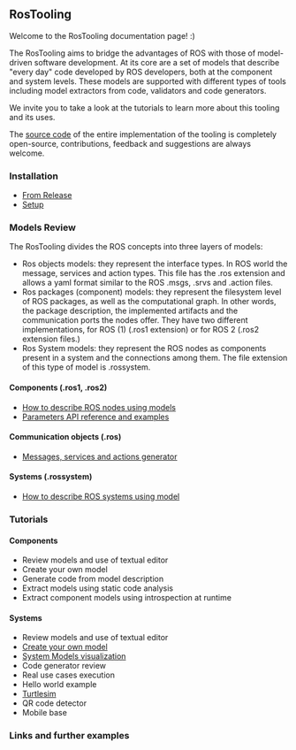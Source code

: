 ## RosTooling

Welcome to the RosTooling documentation page! :)

The RosTooling aims to bridge the advantages of ROS with those of model-driven software development. At its core are a set of models that describe "every day" code developed by ROS developers, both at the component and system levels. These models are supported with different types of tools including model extractors from code, validators and code generators.

We invite you to take a look at the tutorials to learn more about this tooling and its uses.

The [source code](https://github.com/ipa320/RosTooling) of the entire implementation of the tooling is completely open-source, contributions, feedback and suggestions are always welcome. 

### Installation

- [From Release](docu/Installation.md#option-1-using-the-release-version-recommended)
- [Setup](docu/Environment_setup.md#1-switch-to-the-ros-developer-perspective)

### Models Review

The RosTooling divides the ROS concepts into three layers of models:

- Ros objects models: they represent the interface types. In ROS world the message, services and action types. This file has the .ros extension and allows a yaml format similar to the ROS .msgs, .srvs and .action files.
- Ros packages (component) models: they represent the filesystem level of ROS packages, as well as the computational graph. In other words, the package description, the implemented artifacts and the communication ports the nodes offer. They have two different implementations, for ROS (1) (.ros1 extension) or for ROS 2 (.ros2 extension files.) 
- Ros System models: they represent the ROS nodes as components present in a system and the connections among them. The file extension of this type of model is .rossystem.

#### Components (.ros1, .ros2)

- [How to describe ROS nodes using models](docu/RosModelDescription.md)
- [Parameters API reference and examples](docu/ParametersAPI.md)

#### Communication objects (.ros)
- [Messages, services and actions generator](docu/NewCommunicationObjects.md)

#### Systems (.rossystem)
- [How to describe ROS systems using model](docu/RosSystemModelDescription.md)

### Tutorials

#### Components

- Review models and use of textual editor
- Create your own model
- Generate code from model description
- Extract models using static code analysis
- Extract component models using introspection at runtime

#### Systems

- Review models and use of textual editor
- [Create your own model](docu/Example_PubSub.md)
- [System Models visualization](docu/SystemModelsVisualization.md)
- Code generator review
- Real use cases execution
- Hello world example
- [Turtlesim](docu/Example_Turtlesim.md)
- QR code detector
- Mobile base

### Links and further examples

